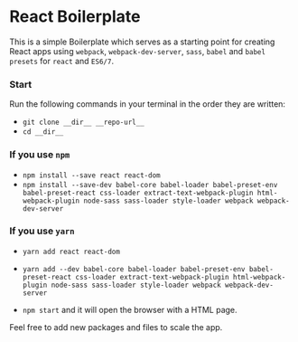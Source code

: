 # React Boilerplate

This is a simple Boilerplate which serves as a starting point for creating React apps using `webpack`, `webpack-dev-server`, `sass`, `babel` and `babel presets` for `react` and `ES6/7`.

### Start

Run the following commands in your terminal in the order they are written:
- `git clone __dir__ __repo-url__`
- `cd __dir__`
### If you use `npm`
- `npm install --save react react-dom`
- `npm install --save-dev babel-core babel-loader babel-preset-env babel-preset-react css-loader extract-text-webpack-plugin html-webpack-plugin node-sass sass-loader style-loader webpack webpack-dev-server`
### If you use `yarn`
- `yarn add react react-dom`
- `yarn add --dev babel-core babel-loader babel-preset-env babel-preset-react css-loader extract-text-webpack-plugin html-webpack-plugin node-sass sass-loader style-loader webpack webpack-dev-server`

- `npm start` and it will open the browser with a HTML page.

Feel free to add new packages and files to scale the app.
